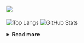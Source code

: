 ![](https://komarev.com/ghpvc/?username=chck&color=blueviolet)

<p align="left"> 
  <img alt="Top Langs" align="center" height="150" src="https://github-readme-stats-nine-umber-51.vercel.app/api/top-langs/?username=chck&layout=compact&count_private=true&show_icons=true&show_icons=true&theme=buefy" />
  <img alt="GitHub Stats" align="center" height="150" src="https://github-readme-stats-nine-umber-51.vercel.app/api?username=chck&count_private=true&show_icons=true&show_icons=true&theme=buefy" />
</p>

<details>
  <summary><b>Read more</b></summary>
  <br>

  <!--START_SECTION:waka-->
**🐱 My GitHub Data** 

> 📦 68.5 kB Used in GitHub's Storage 
 > 
> 🏆 493 Contributions in the Year 2023
 > 
> 💼 Opted to Hire
 > 
> 📜 134 Public Repositories 
 > 
> 🔑 19 Private Repositories 
 > 
**I'm a Night 🦉** 

```text
🌞 Morning                1267 commits        ████░░░░░░░░░░░░░░░░░░░░░   16.03 % 
🌆 Daytime                2004 commits        ██████░░░░░░░░░░░░░░░░░░░   25.35 % 
🌃 Evening                2198 commits        ███████░░░░░░░░░░░░░░░░░░   27.81 % 
🌙 Night                  2436 commits        ████████░░░░░░░░░░░░░░░░░   30.82 % 
```
📅 **I'm Most Productive on Monday** 

```text
Monday                   1773 commits        ██████░░░░░░░░░░░░░░░░░░░   22.43 % 
Tuesday                  1634 commits        █████░░░░░░░░░░░░░░░░░░░░   20.67 % 
Wednesday                1133 commits        ████░░░░░░░░░░░░░░░░░░░░░   14.33 % 
Thursday                 1412 commits        ████░░░░░░░░░░░░░░░░░░░░░   17.86 % 
Friday                   768 commits         ██░░░░░░░░░░░░░░░░░░░░░░░   09.72 % 
Saturday                 404 commits         █░░░░░░░░░░░░░░░░░░░░░░░░   05.11 % 
Sunday                   781 commits         ██░░░░░░░░░░░░░░░░░░░░░░░   09.88 % 
```


📊 **This Week I Spent My Time On** 

```text
💬 Programming Languages: 
Other                    29 hrs 19 mins      ███████████████████░░░░░░   77.31 % 
YAML                     3 hrs 7 mins        ██░░░░░░░░░░░░░░░░░░░░░░░   08.25 % 
Rust                     1 hr 34 mins        █░░░░░░░░░░░░░░░░░░░░░░░░   04.14 % 
TypeScript               46 mins             █░░░░░░░░░░░░░░░░░░░░░░░░   02.03 % 
TOML                     36 mins             ░░░░░░░░░░░░░░░░░░░░░░░░░   01.62 % 

🔥 Editors: 
Chrome                   29 hrs 17 mins      ███████████████████░░░░░░   77.19 % 
WebStorm                 2 hrs 30 mins       ██░░░░░░░░░░░░░░░░░░░░░░░   06.62 % 
VS Code                  1 hr 54 mins        █░░░░░░░░░░░░░░░░░░░░░░░░   05.05 % 
Neovim                   1 hr 41 mins        █░░░░░░░░░░░░░░░░░░░░░░░░   04.44 % 
CLion                    1 hr 34 mins        █░░░░░░░░░░░░░░░░░░░░░░░░   04.14 % 
```

**I Mostly Code in Python** 

```text
Python                   40 repos            ████████░░░░░░░░░░░░░░░░░   32.00 % 
Jupyter Notebook         20 repos            ████░░░░░░░░░░░░░░░░░░░░░   16.00 % 
Rust                     7 repos             █░░░░░░░░░░░░░░░░░░░░░░░░   05.60 % 
Shell                    3 repos             █░░░░░░░░░░░░░░░░░░░░░░░░   02.40 % 
Astro                    1 repo              ░░░░░░░░░░░░░░░░░░░░░░░░░   00.80 % 
```



**Timeline**

![Lines of Code chart](https://raw.githubusercontent.com/chck/chck/main/assets/bar_graph.png)


 Last Updated on 2023-08-13 01:22 UTC
<!--END_SECTION:waka-->
</details>

